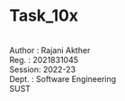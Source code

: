 # Task_10x
<br>
Author : Rajani Akther<br>
Reg.   : 2021831045<br>
Session: 2022-23<br>
Dept.  : Software Engineering<br>
SUST
